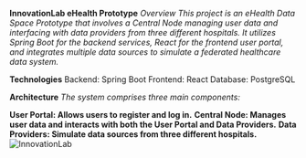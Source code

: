 **InnovationLab eHealth Prototype**
*Overview*
*This project is an eHealth Data Space Prototype that involves a Central Node managing user data and interfacing with data providers from three different hospitals. It utilizes Spring Boot for the backend services, React for the frontend user portal, and integrates multiple data sources to simulate a federated healthcare data system.*

**Technologies**
Backend: Spring Boot
Frontend: React
Database: PostgreSQL

**Architecture**
*The system comprises three main components:*

**User Portal: Allows users to register and log in.**
**Central Node: Manages user data and interacts with both the User Portal and Data Providers.**
**Data Providers: Simulate data sources from three different hospitals.**
![InnovationLab](https://github.com/bojanabojchovska/InnovationLab2/assets/126956163/229d4605-7687-4bf9-b831-13d981645894)
